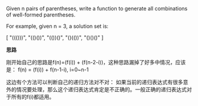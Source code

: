 Given n pairs of parentheses, write a function to generate all combinations of well-formed parentheses.



For example, given n = 3, a solution set is:


[
  "((()))",
  "(()())",
  "(())()",
  "()(())",
  "()()()"
]

**思路**

刚开始自己的思路是f(n)=(f(i)) + (f(n-2-i))，这种思路漏掉了好多中情况，应该是：
f(n) = (f(i)) + f(n-1-i), i=0~n-1

这边有个方法可以判断自己的递归方法对不对： 如果当前的递归表达式有很多意外的情况要处理，那么这个递归表达式肯定是不正确的。一般正确的递归表达式对于所有的f(i)都适用。
